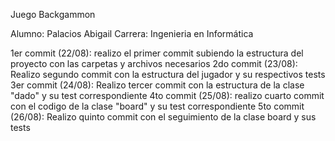 Juego Backgammon 

Alumno: Palacios Abigail
Carrera: Ingenieria en Informática

1er commit (22/08): realizo el primer commit subiendo la estructura del proyecto con las carpetas y archivos necesarios
2do commit (23/08): Realizo segundo commit con la estructura del jugador y su respectivos tests
3er commit (24/08): Realizo tercer commit con la estructura de la clase "dado" y su test correspondiente
4to commit (25/08): realizo cuarto commit con el codigo de la clase "board" y su test correspondiente
5to commit (26/08): Realizo quinto commit con el seguimiento de la clase board y sus tests
